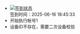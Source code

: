 - [![签到状态](https://github.com/p7wm/Cloud189-Actions/actions/workflows/main.yml/badge.svg?branch=main)](https://github.com/p7wm/Cloud189-Actions/actions/workflows/main.yml) <br> 签到时间：2025-06-16 18:45:33
- 开始执行帐号1
- 设备ID不存在，需要二次设备校验
